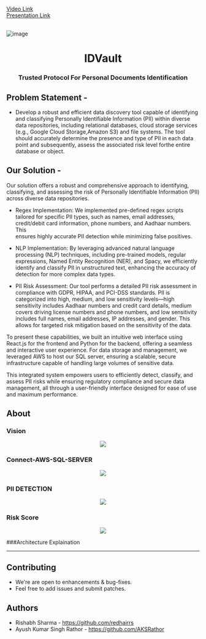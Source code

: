 <a href = "https://youtu.be/m1XlggplRic" target="_blank">Video Link</a>
<br/>
<a href = "https://www.canva.com/design/DAGQ1fJQOgw/60Cd5KHr-Szz_tFm8ioFEw/view?utm_content=DAGQ1fJQOgw&utm_campaign=designshare&utm_medium=link&utm_source=editor" target="_blank">Presentation Link</a>
<br/>
<br/>
<p align="center">
 
![image](https://github.com/user-attachments/assets/1de01eb4-cba9-4554-8958-46e822121e3a)
 
</p>
<h1 align="center">IDVault</h1>
<h3 align="center">Trusted Protocol For Personal Documents Identification<h3>

<div align="center">
 </div>
 
## Problem Statement -
 - Develop a robust and efficient data discovery tool capable of identifying
   and classifying Personally Identifiable Information (PII) within diverse data
   repositories, including relational databases, cloud storage services (e.g.,
   Google Cloud Storage,Amazon S3) and file systems. The tool should
   accurately determine the presence and type of PII in each data point and
   subsequently, assess the associated risk level forthe entire database or
   object.

## Our Solution -
Our solution offers a robust and comprehensive approach to identifying, classifying, and assessing the risk of Personally Identifiable Information (PII) across diverse data repositories.

   - Regex Implementation: We implemented pre-defined regex scripts tailored for specific PII types, such as names, email addresses, credit/debit card information, phone numbers, and Aadhaar numbers. This    
     ensures highly accurate PII detection while minimizing false positives.

   - NLP Implementation: By leveraging advanced natural language processing (NLP) techniques, including pre-trained models, regular expressions, Named Entity Recognition (NER), and Spacy, we efficiently 
     identify and classify PII in unstructured text, enhancing the accuracy of detection for more complex data types.

   - PII Risk Assessment: Our tool performs a detailed PII risk assessment in compliance with GDPR, HIPAA, and PCI-DSS standards. PII is categorized into high, medium, and low sensitivity levels—high 
     sensitivity includes Aadhaar numbers and credit card details, medium covers driving license numbers and phone numbers, and low sensitivity includes full names, email addresses, IP addresses, and gender. 
     This allows for targeted risk mitigation based on the sensitivity of the data.

To present these capabilities, we built an intuitive web interface using React.js for the frontend and Python for the backend, offering a seamless and interactive user experience. For data storage and management, we leveraged AWS to host our SQL server, ensuring a scalable, secure infrastructure capable of handling large volumes of sensitive data.

This integrated system empowers users to efficiently detect, classify, and assess PII risks while ensuring regulatory compliance and secure data management, all through a user-friendly interface designed for ease of use and maximum performance.

## About

### Vision
 <p align="center">
  <img src="https://github.com/user-attachments/assets/8219dc84-481a-4a11-a6a4-1cda343aa6cd">
 </p>

 ### Connect-AWS-SQL-SERVER
 <p align="center">
  <img src="https://github.com/user-attachments/assets/8cbab0a1-4809-4b16-8492-97f109eb1e01">
 </p>

 ### PII DETECTION
 <p align="center">
  <img src="https://github.com/user-attachments/assets/b1e2e547-fe78-4502-8aeb-c9e1327431b2">
 </p>

 ### Risk Score
 <p align="center">
  <img src="https://github.com/user-attachments/assets/97b7619e-c5fb-4fe6-93fe-e3a0a6b61eeb">
 </p>

 ###Architecture Explaination
 
   
  -------------------------------------
  ## Contributing
  - We're are open to enhancements & bug-fixes.
  - Feel free to add issues and submit patches.
  ## Authors
  - Rishabh Sharma - https://github.com/redhairrs
  - Ayush Kumar Singh Rathor - https://github.com/AKSRathor
